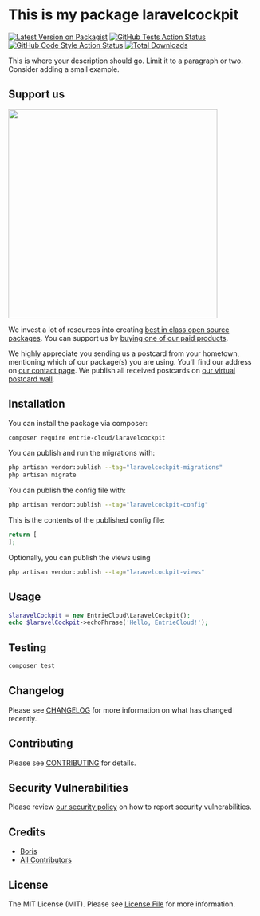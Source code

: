 # This is my package laravelcockpit

[![Latest Version on Packagist](https://img.shields.io/packagist/v/entrie-cloud/laravelcockpit.svg?style=flat-square)](https://packagist.org/packages/entrie-cloud/laravelcockpit)
[![GitHub Tests Action Status](https://img.shields.io/github/actions/workflow/status/entrie-cloud/laravelcockpit/run-tests.yml?branch=main&label=tests&style=flat-square)](https://github.com/entrie-cloud/laravelcockpit/actions?query=workflow%3Arun-tests+branch%3Amain)
[![GitHub Code Style Action Status](https://img.shields.io/github/actions/workflow/status/entrie-cloud/laravelcockpit/fix-php-code-style-issues.yml?branch=main&label=code%20style&style=flat-square)](https://github.com/entrie-cloud/laravelcockpit/actions?query=workflow%3A"Fix+PHP+code+style+issues"+branch%3Amain)
[![Total Downloads](https://img.shields.io/packagist/dt/entrie-cloud/laravelcockpit.svg?style=flat-square)](https://packagist.org/packages/entrie-cloud/laravelcockpit)

This is where your description should go. Limit it to a paragraph or two. Consider adding a small example.

## Support us

[<img src="https://github-ads.s3.eu-central-1.amazonaws.com/LaravelCockpit.jpg?t=1" width="419px" />](https://spatie.be/github-ad-click/LaravelCockpit)

We invest a lot of resources into creating [best in class open source packages](https://spatie.be/open-source). You can support us by [buying one of our paid products](https://spatie.be/open-source/support-us).

We highly appreciate you sending us a postcard from your hometown, mentioning which of our package(s) you are using. You'll find our address on [our contact page](https://spatie.be/about-us). We publish all received postcards on [our virtual postcard wall](https://spatie.be/open-source/postcards).

## Installation

You can install the package via composer:

```bash
composer require entrie-cloud/laravelcockpit
```

You can publish and run the migrations with:

```bash
php artisan vendor:publish --tag="laravelcockpit-migrations"
php artisan migrate
```

You can publish the config file with:

```bash
php artisan vendor:publish --tag="laravelcockpit-config"
```

This is the contents of the published config file:

```php
return [
];
```

Optionally, you can publish the views using

```bash
php artisan vendor:publish --tag="laravelcockpit-views"
```

## Usage

```php
$laravelCockpit = new EntrieCloud\LaravelCockpit();
echo $laravelCockpit->echoPhrase('Hello, EntrieCloud!');
```

## Testing

```bash
composer test
```

## Changelog

Please see [CHANGELOG](CHANGELOG.md) for more information on what has changed recently.

## Contributing

Please see [CONTRIBUTING](CONTRIBUTING.md) for details.

## Security Vulnerabilities

Please review [our security policy](../../security/policy) on how to report security vulnerabilities.

## Credits

- [Boris](https://github.com/BorisKM)
- [All Contributors](../../contributors)

## License

The MIT License (MIT). Please see [License File](LICENSE.md) for more information.
